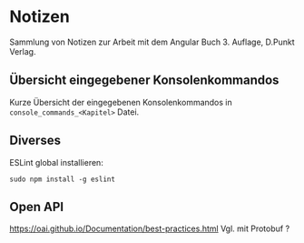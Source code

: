 # Notizen

Sammlung von Notizen zur Arbeit mit dem Angular Buch 3. Auflage, D.Punkt Verlag.

## Übersicht eingegebener Konsolenkommandos

Kurze Übersicht der eingegebenen Konsolenkommandos in `console_commands_<Kapitel>` Datei.

## Diverses

ESLint global installieren:

`sudo npm install -g eslint`
 
## Open API

<https://oai.github.io/Documentation/best-practices.html>
Vgl. mit Protobuf ?
